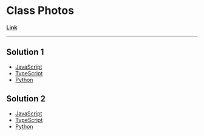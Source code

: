 # Class Photos

[**Link**](https://www.algoexpert.io/questions/Class%20Photos)

---

## Solution 1

- [JavaScript](./solution_1/class-photos.js)
- [TypeScript](./solution_1/class-photos.ts)
- [Python](./solution_1/class-photos.py)

## Solution 2

- [JavaScript]()
- [TypeScript]()
- [Python]()
